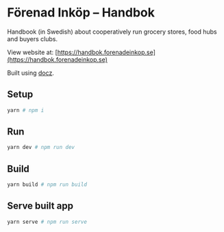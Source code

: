 # Förenad Inköp – Handbok

Handbook (in Swedish) about cooperatively run grocery stores, food hubs and buyers clubs.

View website at: [https://handbok.forenadeinkop.se](https://handbok.forenadeinkop.se)

Built using [docz](https://www.docz.site/).

## Setup

```sh
yarn # npm i
```

## Run

```sh
yarn dev # npm run dev
```

## Build

```sh
yarn build # npm run build
```

## Serve built app

```sh
yarn serve # npm run serve
```